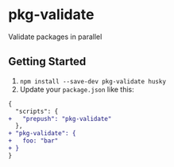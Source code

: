 # pkg-validate

Validate packages in parallel

## Getting Started

1. `npm install --save-dev pkg-validate husky`
1. Update your `package.json` like this:

```diff json
{
  "scripts": {
+   "prepush": "pkg-validate"
  },
+ "pkg-validate": {
+   foo: "bar"
+ }
}
```
